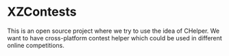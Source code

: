 # XZContests
This is an open source project where we try to use the idea of CHelper.
We want to have cross-platform contest helper which could be used in different
online competitions. 
